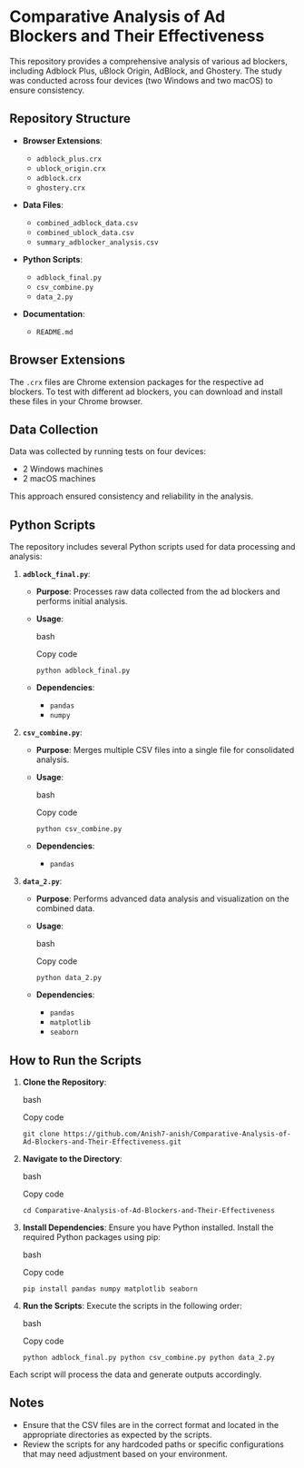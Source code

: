 Comparative Analysis of Ad Blockers and Their Effectiveness
===========================================================

This repository provides a comprehensive analysis of various ad blockers, including Adblock Plus, uBlock Origin, AdBlock, and Ghostery. The study was conducted across four devices (two Windows and two macOS) to ensure consistency.

Repository Structure
--------------------

-   **Browser Extensions**:

    -   `adblock_plus.crx`
    -   `ublock_origin.crx`
    -   `adblock.crx`
    -   `ghostery.crx`
-   **Data Files**:

    -   `combined_adblock_data.csv`
    -   `combined_ublock_data.csv`
    -   `summary_adblocker_analysis.csv`
-   **Python Scripts**:

    -   `adblock_final.py`
    -   `csv_combine.py`
    -   `data_2.py`
-   **Documentation**:

    -   `README.md`

Browser Extensions
------------------

The `.crx` files are Chrome extension packages for the respective ad blockers. To test with different ad blockers, you can download and install these files in your Chrome browser.

Data Collection
---------------

Data was collected by running tests on four devices:

-   2 Windows machines
-   2 macOS machines

This approach ensured consistency and reliability in the analysis.

Python Scripts
--------------

The repository includes several Python scripts used for data processing and analysis:

1.  **`adblock_final.py`**:

    -   **Purpose**: Processes raw data collected from the ad blockers and performs initial analysis.
    -   **Usage**:

        bash

        Copy code

        `python adblock_final.py`

    -   **Dependencies**:
        -   `pandas`
        -   `numpy`
2.  **`csv_combine.py`**:

    -   **Purpose**: Merges multiple CSV files into a single file for consolidated analysis.
    -   **Usage**:

        bash

        Copy code

        `python csv_combine.py`

    -   **Dependencies**:
        -   `pandas`
3.  **`data_2.py`**:

    -   **Purpose**: Performs advanced data analysis and visualization on the combined data.
    -   **Usage**:

        bash

        Copy code

        `python data_2.py`

    -   **Dependencies**:
        -   `pandas`
        -   `matplotlib`
        -   `seaborn`

How to Run the Scripts
----------------------

1.  **Clone the Repository**:

    bash

    Copy code

    `git clone https://github.com/Anish7-anish/Comparative-Analysis-of-Ad-Blockers-and-Their-Effectiveness.git`

2.  **Navigate to the Directory**:

    bash

    Copy code

    `cd Comparative-Analysis-of-Ad-Blockers-and-Their-Effectiveness`

3.  **Install Dependencies**: Ensure you have Python installed. Install the required Python packages using pip:

    bash

    Copy code

    `pip install pandas numpy matplotlib seaborn`

4.  **Run the Scripts**: Execute the scripts in the following order:

    bash

    Copy code

    `python adblock_final.py
    python csv_combine.py
    python data_2.py`

Each script will process the data and generate outputs accordingly.

Notes
-----

-   Ensure that the CSV files are in the correct format and located in the appropriate directories as expected by the scripts.
-   Review the scripts for any hardcoded paths or specific configurations that may need adjustment based on your environment.
